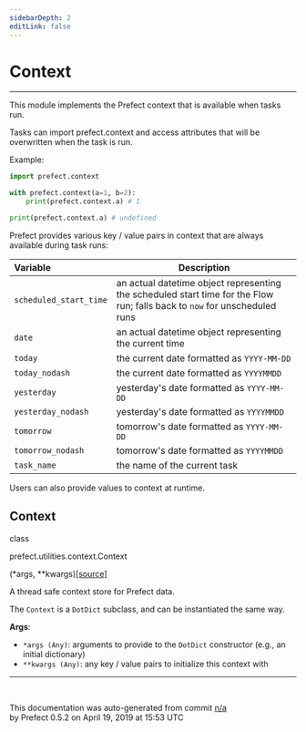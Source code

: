 ```yaml
---
sidebarDepth: 2
editLink: false
---
```

# Context
---
This module implements the Prefect context that is available when tasks run.

Tasks can import prefect.context and access attributes that will be overwritten
when the task is run.

Example:

```python
import prefect.context

with prefect.context(a=1, b=2):
    print(prefect.context.a) # 1

print(prefect.context.a) # undefined
```

Prefect provides various key / value pairs in context that are always available during task runs:

| Variable | Description |
| :--- | --- |
| `scheduled_start_time` | an actual datetime object representing the scheduled start time for the Flow run; falls back to `now` for unscheduled runs |
| `date` | an actual datetime object representing the current time |
| `today` | the current date formatted as `YYYY-MM-DD`|
| `today_nodash` | the current date formatted as `YYYYMMDD`|
| `yesterday` | yesterday's date formatted as `YYYY-MM-DD`|
| `yesterday_nodash` | yesterday's date formatted as `YYYYMMDD`|
| `tomorrow` | tomorrow's date formatted as `YYYY-MM-DD`|
| `tomorrow_nodash` | tomorrow's date formatted as `YYYYMMDD`|
| `task_name` | the name of the current task |

Users can also provide values to context at runtime.
 ## Context
 <div class='class-sig' id='prefect-utilities-context-context'><p class="prefect-sig">class </p><p class="prefect-class">prefect.utilities.context.Context</p>(*args, **kwargs)<span class="source"><a href="https://github.com/PrefectHQ/prefect/blob/master/src/prefect/utilities/context.py#L43">[source]</a></span></div>

A thread safe context store for Prefect data.

The `Context` is a `DotDict` subclass, and can be instantiated the same way.

**Args**:     <ul class="args"><li class="args">`*args (Any)`: arguments to provide to the `DotDict` constructor (e.g.,         an initial dictionary)     </li><li class="args">`**kwargs (Any)`: any key / value pairs to initialize this context with</li></ul>


---
<br>


<p class="auto-gen">This documentation was auto-generated from commit <a href='https://github.com/PrefectHQ/prefect/commit/n/a'>n/a</a> </br>by Prefect 0.5.2 on April 19, 2019 at 15:53 UTC</p>